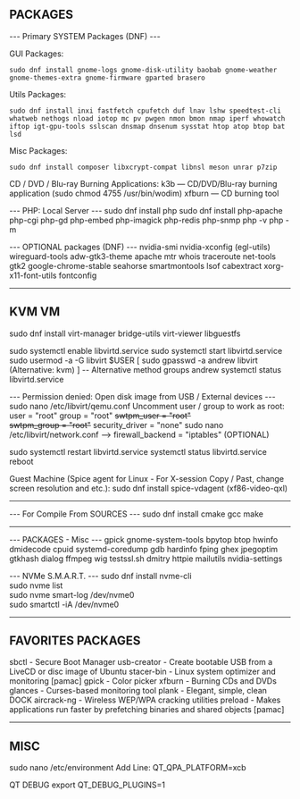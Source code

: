 ## PACKAGES

--- Primary SYSTEM Packages (DNF) ---

GUI Packages:
```
sudo dnf install gnome-logs gnome-disk-utility baobab gnome-weather gnome-themes-extra gnome-firmware gparted brasero
```

Utils Packages:
```
sudo dnf install inxi fastfetch cpufetch duf lnav lshw speedtest-cli whatweb nethogs nload iotop mc pv pwgen nmon bmon nmap iperf whowatch iftop igt-gpu-tools sslscan dnsmap dnsenum sysstat htop atop btop bat lsd
```

Misc Packages:
```
sudo dnf install composer libxcrypt-compat libnsl meson unrar p7zip
```

CD / DVD / Blu-ray Burning Applications:
k3b — CD/DVD/Blu-ray burning application (sudo chmod 4755 /usr/bin/wodim)
xfburn — CD burning tool

--- PHP: Local Server ---
sudo dnf install php
sudo dnf install php-apache php-cgi php-gd php-embed php-imagick php-redis php-snmp
php -v
php -m

--- OPTIONAL packages (DNF) ---
nvidia-smi nvidia-xconfig (egl-utils) wireguard-tools adw-gtk3-theme apache mtr whois traceroute net-tools gtk2 google-chrome-stable seahorse smartmontools lsof cabextract xorg-x11-font-utils fontconfig

___

## KVM VM
sudo dnf install virt-manager bridge-utils virt-viewer libguestfs

sudo systemctl enable libvirtd.service
sudo systemctl start libvirtd.service
sudo usermod -a -G libvirt $USER
[ sudo gpasswd -a andrew libvirt (Alternative: kvm) ] -- Alternative method
groups andrew
systemctl status libvirtd.service

--- Permission denied: Open disk image from USB / External devices ---
sudo nano /etc/libvirt/qemu.conf
Uncomment user / group to work as root:
user = "root"
group = "root"
~~swtpm_user = "root"~~  
~~swtpm_group = "root"~~
security_driver = "none"
sudo nano /etc/libvirt/network.conf --> firewall_backend = "iptables" (OPTIONAL)

sudo systemctl restart libvirtd.service
systemctl status libvirtd.service
reboot

Guest Machine (Spice agent for Linux - For X-session
Copy / Past, change screen resolution and etc.):
sudo dnf install spice-vdagent (xf86-video-qxl)

___

--- For Compile From SOURCES ---
sudo dnf install cmake gcc make

___

--- PACKAGES - Misc ---
gpick gnome-system-tools bpytop btop
hwinfo dmidecode cpuid systemd-coredump gdb hardinfo fping
ghex jpegoptim gtkhash dialog ffmpeg
wig testssl.sh dmitry httpie
mailutils
nvidia-settings

--- NVMe S.M.A.R.T. ---
sudo dnf install nvme-cli  
sudo nvme list  
sudo nvme smart-log /dev/nvme0  
sudo smartctl -iA /dev/nvme0

___

## FAVORITES PACKAGES
sbctl - Secure Boot Manager
usb-creator - Create bootable USB from a LiveCD or disc image of Ubuntu
stacer-bin - Linux system optimizer and monitoring [pamac]
gpick - Color picker
xfburn -  Burning CDs and DVDs
glances - Curses-based monitoring tool
plank - Elegant, simple, clean DOCK
aircrack-ng - Wireless WEP/WPA cracking utilities
preload - Makes applications run faster by prefetching binaries and shared objects [pamac]

___

## MISC
sudo nano /etc/environment
Add Line:
QT_QPA_PLATFORM=xcb

QT DEBUG
export QT_DEBUG_PLUGINS=1
